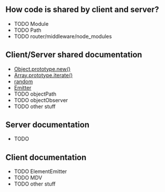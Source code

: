 ## How code is shared by client and server?

- TODO Module
- TODO Path
- TODO router/middleware/node_modules

## Client/Server shared documentation

- [Object.prototype.new()](/tree/master/app/node_modules/core/Object.prototype.new)
- [Array.prototype.iterate()](/tree/master/app/node_modules/Array.prototype.iterate)
- [random](/tree/master/app/node_modules/random)
- [Emitter](/tree/master/app/node_modules/emitter)
- TODO objectPath
- TODO objectObserver
- TODO other stuff

## Server documentation

- TODO

## Client documentation

- TODO ElementEmitter
- TODO MDV
- TODO other stuff
